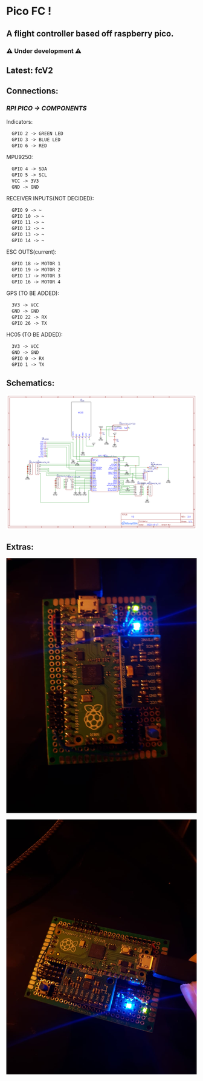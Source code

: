 # Pico FC !
## A flight controller based off raspberry pico.
### ⚠️ Under development ⚠️

## Latest: fcV2

## Connections:

### *RPI PICO -> COMPONENTS*

Indicators:
```
  GPIO 2 -> GREEN LED
  GPIO 3 -> BLUE LED
  GPIO 6 -> RED
```

MPU9250:
```
  GPIO 4 -> SDA
  GPIO 5 -> SCL
  VCC -> 3V3
  GND -> GND
```

RECEIVER INPUTS(NOT DECIDED):
```
  GPIO 9 -> ~
  GPIO 10 -> ~
  GPIO 11 -> ~
  GPIO 12 -> ~
  GPIO 13 -> ~
  GPIO 14 -> ~
```

ESC OUTS(current):
```
  GPIO 18 -> MOTOR 1
  GPIO 19 -> MOTOR 2
  GPIO 17 -> MOTOR 3
  GPIO 16 -> MOTOR 4
```

GPS (TO BE ADDED):
```
  3V3 -> VCC
  GND -> GND
  GPIO 22 -> RX
  GPIO 26 -> TX
```

HC05 (TO BE ADDED):
```
  3V3 -> VCC
  GND -> GND
  GPIO 0 -> RX
  GPIO 1 -> TX
```

## Schematics:
![plot](Schematic_Quadcopter_2022-10-23.png)

## Extras:
![plot](pico1.jpg)

![plot](pico2.jpg)

